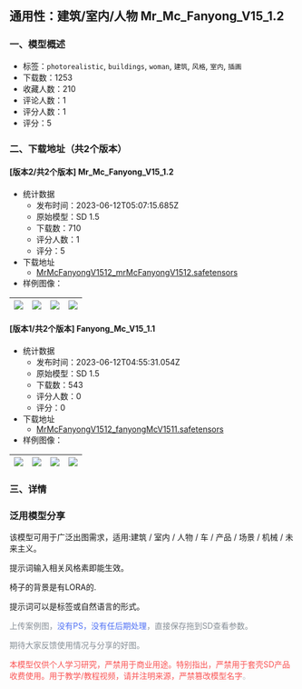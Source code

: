 ## 通用性：建筑/室内/人物  Mr_Mc_Fanyong_V15_1.2
### 一、模型概述

- 标签：`photorealistic`, `buildings`, `woman`, `建筑`, `风格`, `室内`, `插画`
- 下载数：1253
- 收藏人数：210
- 评论人数：1
- 评分人数：1
- 评分：5

### 二、下载地址（共2个版本）

#### [版本2/共2个版本] Mr_Mc_Fanyong_V15_1.2

- 统计数据
  - 发布时间：2023-06-12T05:07:15.685Z
  - 原始模型：SD 1.5
  - 下载数：710
  - 评分人数：1
  - 评分：5
- 下载地址
  - [MrMcFanyongV1512_mrMcFanyongV1512.safetensors](https://civitai.com/api/download/models/94326)
- 样例图像：

| <img src="https://image.civitai.com/xG1nkqKTMzGDvpLrqFT7WA/f74ff8b5-7fa2-48a0-904c-b4fd60257876/width=450/1118382.jpeg" /> | <img src="https://image.civitai.com/xG1nkqKTMzGDvpLrqFT7WA/3ed35f57-b0c7-4db1-ba4d-6077a0ab7581/width=450/1118364.jpeg" /> | <img src="https://image.civitai.com/xG1nkqKTMzGDvpLrqFT7WA/530d446d-ca6e-45f4-a227-d8558bab67af/width=450/1117655.jpeg" /> | <img src="https://image.civitai.com/xG1nkqKTMzGDvpLrqFT7WA/998ffcae-723b-408d-a3a6-9520ece117ab/width=450/1117510.jpeg" /> |
| ---- | ---- | ---- | ---- |

#### [版本1/共2个版本] Fanyong_Mc_V15_1.1

- 统计数据
  - 发布时间：2023-06-12T04:55:31.054Z
  - 原始模型：SD 1.5
  - 下载数：543
  - 评分人数：0
  - 评分：0
- 下载地址
  - [MrMcFanyongV1512_fanyongMcV1511.safetensors](https://civitai.com/api/download/models/77614)
- 样例图像：

| <img src="https://image.civitai.com/xG1nkqKTMzGDvpLrqFT7WA/d8c3c255-cba5-4699-9059-98c95cc2685f/width=450/870420.jpeg" /> | <img src="https://image.civitai.com/xG1nkqKTMzGDvpLrqFT7WA/76244b5c-c6c7-4a70-b2d9-06f87892e194/width=450/870285.jpeg" /> | <img src="https://image.civitai.com/xG1nkqKTMzGDvpLrqFT7WA/ba4cf82d-437a-4176-a40e-0078ff17da96/width=450/870085.jpeg" /> | <img src="https://image.civitai.com/xG1nkqKTMzGDvpLrqFT7WA/9711be00-3cc0-413a-811c-8240f0bee4c3/width=450/870061.jpeg" /> |
| ---- | ---- | ---- | ---- |


### 三、详情
<h3 id="heading-24">泛用模型分享</h3><p>该模型可用于广泛出图需求，适用:建筑 / 室内 / 人物 / 车 / 产品 / 场景 / 机械 / 未来主义。</p><p>提示词输入相关风格素即能生效。</p><p>椅子的背景是有LORA的.</p><p>提示词可以是标签或自然语言的形式。</p><p><span style="color:#868e96">上传案例图，</span><span style="color:rgb(76, 110, 245)">没有PS，没有任后期处理</span><span style="color:#868e96">，直接保存拖到SD查看参数。</span></p><p><span style="color:rgb(134, 142, 150)">期待大家反馈使用情况与分享的好图。</span></p><p><span style="color:rgb(250, 82, 82)">本模型仅供个人学习研究，严禁用于商业用途。特别指出，严禁用于套壳SD产品收费使用。用于教学/教程视频，请并注明来源，严禁篡改模型名字</span><span style="color:rgb(193, 194, 197)">。</span></p>